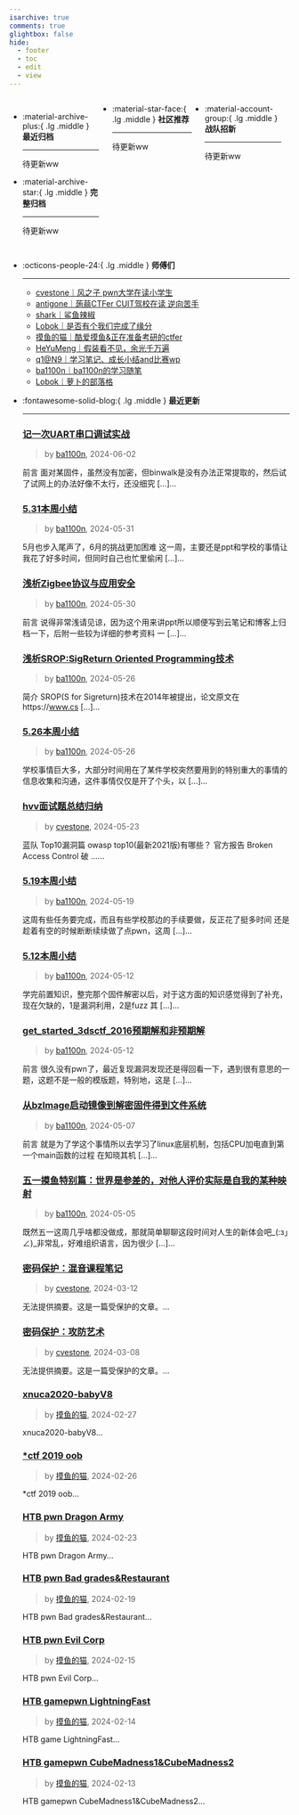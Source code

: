 ```yaml
---
isarchive: true
comments: true
glightbox: false
hide:
  - footer
  - toc
  - edit
  - view
---
```


<div class="grid" style="display: grid;grid-template-columns: 32% 33% 32%;" markdown>

<div class="grid cards" style="display: grid; grid-template-columns: 1fr;" markdown>

-   :material-archive-plus:{ .lg .middle } __最近归档__

    ---

    待更新ww


-   :material-archive-star:{ .lg .middle } __完整归档__

    ---

    待更新ww



</div>

<div class="grid cards" markdown>

-   :material-star-face:{ .lg .middle } __社区推荐__

    ---

    待更新ww


</div>

<div class="grid cards" markdown>

-   :material-account-group:{ .lg .middle } __战队招新__

    ---

    待更新ww


</div>

</div>

<div class="grid cards" markdown>

-   :octicons-people-24:{ .lg .middle } __师傅们__

    ---
    - [cvestone｜风之子 pwn大学在读小学生](https://www.su-cvestone.cn/)
    - [antigone｜蒟蒻CTFer CUIT驾校在读 逆向苦手](https://antigone4224.github.io/)
    - [shark｜鲨鱼辣椒](https://www.shark45.cn/)
    - [Lobok｜是否有个我们完成了缘分](http://dis4.cn/)
    - [摸鱼的猫｜酷爱摸鱼&正在准备考研的ctfer](https://blog.csdn.net/qq_62172019/)
    - [HeYuMeng｜假装看不见，余光千万遍](http://www.heyumeng.online/)
    - [q1@N9｜学习笔记、成长小结and比赛wp](https://qsheep24.wordpress.com)
    - [ba1100n｜ba1100n的学习随笔](http://www.ba1100n.tech)
    - [Lobok｜萝卜的部落格](https://dis4.cn)

</div>
<div class="grid cards" markdown>

-   :fontawesome-solid-blog:{ .lg .middle } __最近更新__

    ---
    ### [记一次UART串口调试实战](http://ba1100n.tech/iot_basic/%e8%ae%b0%e4%b8%80%e6%ac%a1uart%e4%b8%b2%e5%8f%a3%e8%b0%83%e8%af%95%e5%ae%9e%e6%88%98/)  
    >by [ba1100n](http://www.ba1100n.tech), 2024-06-02

    前言 面对某固件，虽然没有加密，但binwalk是没有办法正常提取的，然后试了试网上的办法好像不太行，还没细究 […]...
    ### [5.31本周小结](http://ba1100n.tech/after_meal/5-31%e6%9c%ac%e5%91%a8%e5%b0%8f%e7%bb%93/)  
    >by [ba1100n](http://www.ba1100n.tech), 2024-05-31

    5月也步入尾声了，6月的挑战更加困难 这一周，主要还是ppt和学校的事情让我花了好多时间，但同时自己也忙里偷闲 […]...
    ### [浅析Zigbee协议与应用安全](http://ba1100n.tech/iot_security/%e6%b5%85%e6%9e%90zigbee%e5%8d%8f%e8%ae%ae%e4%b8%8e%e5%ba%94%e7%94%a8%e5%ae%89%e5%85%a8/)  
    >by [ba1100n](http://www.ba1100n.tech), 2024-05-30

    前言 说得非常浅请见谅，因为这个用来讲ppt所以顺便写到云笔记和博客上归档一下，后附一些较为详细的参考资料 一 […]...
    ### [浅析SROP:SigReturn Oriented Programming技术](http://ba1100n.tech/binary_security/%e6%b5%85%e6%9e%90sigreturn-oriented-programming/)  
    >by [ba1100n](http://www.ba1100n.tech), 2024-05-26

    简介 SROP(S for Sigreturn)技术在2014年被提出，论文原文在https://www.cs […]...
    ### [5.26本周小结](http://ba1100n.tech/after_meal/5-26%e6%9c%ac%e5%91%a8%e5%b0%8f%e7%bb%93/)  
    >by [ba1100n](http://www.ba1100n.tech), 2024-05-26

    学校事情巨大多，大部分时间用在了某件学校突然要用到的特别重大的事情的信息收集和沟通，这件事情仅仅是开了个头，以 […]...
    ### [hvv面试题总结归纳](https://www.su-cvestone.cn/412/)  
    >by [cvestone](https://www.su-cvestone.cn/), 2024-05-23

    蓝队 Top10漏洞篇 owasp top10(最新2021版)有哪些？ 官方报告 Broken Access Control 破 ......
    ### [5.19本周小结](http://ba1100n.tech/after_meal/5-19%e6%9c%ac%e5%91%a8%e5%b0%8f%e7%bb%93/)  
    >by [ba1100n](http://www.ba1100n.tech), 2024-05-19

    这周有些任务要完成，而且有些学校那边的手续要做，反正花了挺多时间 还是趁着有空的时候断断续续做了点pwn，这周 […]...
    ### [5.12本周小结](http://ba1100n.tech/after_meal/5-12%e6%9c%ac%e5%91%a8%e5%b0%8f%e7%bb%93/)  
    >by [ba1100n](http://www.ba1100n.tech), 2024-05-12

    学完前置知识，整完那个固件解密以后，对于这方面的知识感觉得到了补充，现在欠缺的，1是漏洞利用，2是fuzz 其 […]...
    ### [get_started_3dsctf_2016预期解和非预期解](http://ba1100n.tech/binary_security/get_started_3dsctf_2016%e9%a2%84%e6%9c%9f%e8%a7%a3%e5%92%8c%e9%9d%9e%e9%a2%84%e6%9c%9f%e8%a7%a3/)  
    >by [ba1100n](http://www.ba1100n.tech), 2024-05-12

    前言 很久没有pwn了，最近复现漏洞发现还是得回看一下，遇到很有意思的一题，这题不是一般的模版题，特别地，这是 […]...
    ### [从bzImage启动镜像到解密固件得到文件系统](http://ba1100n.tech/iot_security/%e4%bb%8ebzimage%e5%90%af%e5%8a%a8%e9%95%9c%e5%83%8f%e5%88%b0%e8%a7%a3%e5%af%86%e5%9b%ba%e4%bb%b6%e5%be%97%e5%88%b0%e6%96%87%e4%bb%b6%e7%b3%bb%e7%bb%9f/)  
    >by [ba1100n](http://www.ba1100n.tech), 2024-05-07

    前言 就是为了学这个事情所以去学习了linux底层机制，包括CPU加电直到第一个main函数的过程 在知晓其机 […]...
    ### [五一摸鱼特别篇：世界是参差的，对他人评价实际是自我的某种映射](http://ba1100n.tech/after_meal/%e4%ba%94%e4%b8%80%e6%91%b8%e9%b1%bc%e7%89%b9%e5%88%ab%e7%af%87%ef%bc%9a%e4%b8%96%e7%95%8c%e6%98%af%e5%8f%82%e5%b7%ae%e7%9a%84%ef%bc%8c%e5%af%b9%e4%bb%96%e4%ba%ba%e8%af%84%e4%bb%b7%e5%ae%9e%e9%99%85/)  
    >by [ba1100n](http://www.ba1100n.tech), 2024-05-05

    既然五一这周几乎啥都没做成，那就简单聊聊这段时间对人生的新体会吧_(:з」∠)_非常乱，好难组织语言，因为很少 […]...
    ### [密码保护：混音课程笔记](https://www.su-cvestone.cn/308/)  
    >by [cvestone](https://www.su-cvestone.cn/), 2024-03-12

    无法提供摘要。这是一篇受保护的文章。...
    ### [密码保护：攻防艺术](https://www.su-cvestone.cn/260/)  
    >by [cvestone](https://www.su-cvestone.cn/), 2024-03-08

    无法提供摘要。这是一篇受保护的文章。...
    ### [xnuca2020-babyV8](https://blog.csdn.net/qq_62172019/article/details/136332456)  
    >by [摸鱼的猫](https://blog.csdn.net/qq_62172019/), 2024-02-27

    xnuca2020-babyV8...
    ### [*ctf 2019 oob](https://blog.csdn.net/qq_62172019/article/details/136294799)  
    >by [摸鱼的猫](https://blog.csdn.net/qq_62172019/), 2024-02-26

    *ctf 2019 oob...
    ### [HTB pwn Dragon Army](https://blog.csdn.net/qq_62172019/article/details/136264417)  
    >by [摸鱼的猫](https://blog.csdn.net/qq_62172019/), 2024-02-23

    HTB pwn Dragon Army...
    ### [HTB pwn Bad grades&Restaurant](https://blog.csdn.net/qq_62172019/article/details/136181222)  
    >by [摸鱼的猫](https://blog.csdn.net/qq_62172019/), 2024-02-19

    HTB pwn Bad grades&Restaurant...
    ### [HTB pwn Evil Corp](https://blog.csdn.net/qq_62172019/article/details/136121775)  
    >by [摸鱼的猫](https://blog.csdn.net/qq_62172019/), 2024-02-15

    HTB pwn Evil Corp...
    ### [HTB gamepwn LightningFast](https://blog.csdn.net/qq_62172019/article/details/136114870)  
    >by [摸鱼的猫](https://blog.csdn.net/qq_62172019/), 2024-02-14

    HTB game LightningFast...
    ### [HTB gamepwn CubeMadness1&CubeMadness2](https://blog.csdn.net/qq_62172019/article/details/136107916)  
    >by [摸鱼的猫](https://blog.csdn.net/qq_62172019/), 2024-02-13

    HTB gamepwn CubeMadness1&CubeMadness2...

</div>
